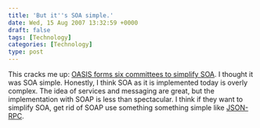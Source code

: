 ```yaml
---
title: 'But it''s SOA simple.'
date: Wed, 15 Aug 2007 13:32:59 +0000
draft: false
tags: [Technology]
categories: [Technology]
type: post
---
```


This cracks me up: [OASIS forms six committees to simplify SOA](http://www.infoworld.com/article/07/08/09/sca-oasis_1.html). I thought it was SOA simple. Honestly, I think SOA as it is implemented today is overly complex. The idea of services and messaging are great, but the implementation with SOAP is less than spectacular. I think if they want to simplify SOA, get rid of SOAP use something something simple like [JSON-RPC](http://json-rpc.org/).